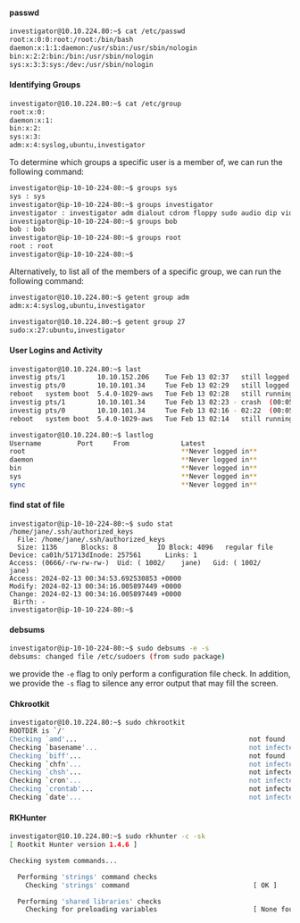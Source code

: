 #### passwd

```bash
investigator@10.10.224.80:~$ cat /etc/passwd
root:x:0:0:root:/root:/bin/bash
daemon:x:1:1:daemon:/usr/sbin:/usr/sbin/nologin
bin:x:2:2:bin:/bin:/usr/sbin/nologin
sys:x:3:3:sys:/dev:/usr/sbin/nologin
```

#### Identifying Groups

```bash
investigator@10.10.224.80:~$ cat /etc/group
root:x:0:
daemon:x:1:
bin:x:2:
sys:x:3:
adm:x:4:syslog,ubuntu,investigator
```

To determine which groups a specific user is a member of, we can run the following command:
```bash
investigator@ip-10-10-224-80:~$ groups sys
sys : sys
investigator@ip-10-10-224-80:~$ groups investigator
investigator : investigator adm dialout cdrom floppy sudo audio dip video plugdev netdev lxd
investigator@ip-10-10-224-80:~$ groups bob
bob : bob
investigator@ip-10-10-224-80:~$ groups root
root : root
investigator@ip-10-10-224-80:~$ 
```

Alternatively, to list all of the members of a specific group, we can run the following command:

```bash
investigator@10.10.224.80:~$ getent group adm 
adm:x:4:syslog,ubuntu,investigator
```

```bash
investigator@10.10.224.80:~$ getent group 27 
sudo:x:27:ubuntu,investigator
```


#### User Logins and Activity
```bash
investigator@10.10.224.80:~$ last
investig pts/1        10.10.152.206    Tue Feb 13 02:37   still logged in
investig pts/0        10.10.101.34     Tue Feb 13 02:29   still logged in
reboot   system boot  5.4.0-1029-aws   Tue Feb 13 02:28   still running
investig pts/1        10.10.101.34     Tue Feb 13 02:23 - crash  (00:05)
investig pts/0        10.10.101.34     Tue Feb 13 02:16 - 02:22  (00:05)
reboot   system boot  5.4.0-1029-aws   Tue Feb 13 02:14   still running
```

```bash
investigator@10.10.224.80:~$ lastlog
Username         Port     From             Latest
root                                       **Never logged in**
daemon                                     **Never logged in**
bin                                        **Never logged in**
sys                                        **Never logged in**
sync                                       **Never logged in**
```

#### find stat of file
```
investigator@ip-10-10-224-80:~$ sudo stat /home/jane/.ssh/authorized_keys 
  File: /home/jane/.ssh/authorized_keys
  Size: 1136      Blocks: 8          IO Block: 4096   regular file
Device: ca01h/51713dInode: 257561      Links: 1
Access: (0666/-rw-rw-rw-)  Uid: ( 1002/    jane)   Gid: ( 1002/    jane)
Access: 2024-02-13 00:34:53.692530853 +0000
Modify: 2024-02-13 00:34:16.005897449 +0000
Change: 2024-02-13 00:34:16.005897449 +0000
 Birth: -
investigator@ip-10-10-224-80:~$ 
```

#### debsums

```bash
investigator@ip-10-10-224-80:~$ sudo debsums -e -s
debsums: changed file /etc/sudoers (from sudo package)
```
we provide the `-e` flag to only perform a configuration file check. In addition, we provide the `-s` flag to silence any error output that may fill the screen.

#### Chkrootkit

```bash
investigator@10.10.224.80:~$ sudo chkrootkit
ROOTDIR is `/'
Checking `amd'...                                           not found
Checking `basename'...                                      not infected
Checking `biff'...                                          not found
Checking `chfn'...                                          not infected
Checking `chsh'...                                          not infected
Checking `cron'...                                          not infected
Checking `crontab'...                                       not infected
Checking `date'...                                          not infected
```

#### RKHunter

```bash
investigator@10.10.224.80:~$ sudo rkhunter -c -sk
[ Rootkit Hunter version 1.4.6 ]

Checking system commands...

  Performing 'strings' command checks
    Checking 'strings' command                               [ OK ]

  Performing 'shared libraries' checks
    Checking for preloading variables                        [ None found ]
```
